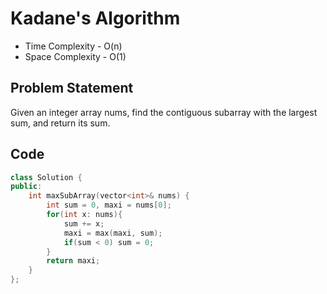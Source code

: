 # Kadane's Algorithm
<ul>
  <li>Time Complexity - O(n)</li>
  <li>Space Complexity - O(1)</li>
</ul>

## Problem Statement
Given an integer array nums, find the contiguous subarray with the largest sum, and return its sum.

## Code

```cpp
class Solution {
public:
    int maxSubArray(vector<int>& nums) {
        int sum = 0, maxi = nums[0];
        for(int x: nums){
            sum += x;
            maxi = max(maxi, sum);
            if(sum < 0) sum = 0;
        }
        return maxi;
    }
};
```
